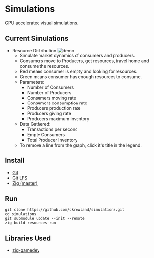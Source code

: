 # Simulations
GPU accelerated visual simulations.

## Current Simulations
- Resource Distribution
![demo](gh_demo.gif)
  - Simulate market dynamics of consumers and producers.
  - Consumers move to Producers, get resources, travel home and consume the resources.
  - Red means consumer is empty and looking for resources.
  - Green means consumer has enough resources to consume.
  - Parameters:
    - Number of Consumers
    - Number of Producers
    - Consumers moving rate
    - Consumers consumption rate
    - Producers production rate
    - Producers giving rate
    - Producers maximum inventory
  - Data Gathered:
    - Transactions per second
    - Empty Consumers
    - Total Producer Inventory
  - To remove a line from the graph, click it's title in the legend.


## Install
- [Git](https://git-scm.com/)
- [Git LFS](https://git-lfs.github.com/)
- [Zig (master)](https://ziglang.org/download/)

## Run
```
git clone https://github.com/ckrowland/simulations.git
cd simulations
git submodule update --init --remote
zig build resources-run
```

## Libraries Used
- [zig-gamedev](https://github.com/michal-z/zig-gamedev/)

